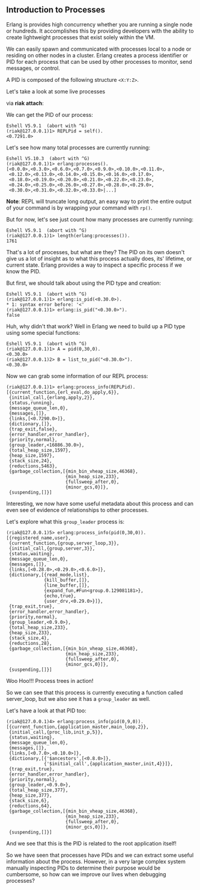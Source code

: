 ## Introduction to Processes

Erlang is provides high concurrency whether you are running a single node or hundreds.  It accomplishes this by providing developers with the ability to create lightweight processes that exist solely within the VM.  

We can easily spawn and communicated with processes local to a node or residing on other nodes in a cluster.  Erlang creates a process identifier or PID for each process that can be used by other processes to monitor, send messages, or control.  

A PID is composed of the following structure `<X:Y:Z>`.  

Let's take a look at some live processes

via **riak attach**:

We can get the PID of our process:

```
Eshell V5.9.1  (abort with ^G)
(riak@127.0.0.1)1> REPLPid = self().
<0.7291.0>
```

Let's see how many total processes are currently running:

```
Eshell V5.10.3  (abort with ^G)
(riak@127.0.0.1)1> erlang:processes().
[<0.0.0>,<0.3.0>,<0.6.0>,<0.7.0>,<0.9.0>,<0.10.0>,<0.11.0>,
 <0.12.0>,<0.13.0>,<0.14.0>,<0.15.0>,<0.16.0>,<0.17.0>,
 <0.18.0>,<0.19.0>,<0.20.0>,<0.21.0>,<0.22.0>,<0.23.0>,
 <0.24.0>,<0.25.0>,<0.26.0>,<0.27.0>,<0.28.0>,<0.29.0>,
 <0.30.0>,<0.31.0>,<0.32.0>,<0.33.0>|...]

```

**Note**: REPL will truncate long output, an easy way to print the entire output of your command is by wrapping your command with `rp()`.

But for now, let's see just count how many processes are currently running:

```
Eshell V5.9.1  (abort with ^G)
(riak@127.0.0.1)1> length(erlang:processes()).
1761
```

That's a lot of processes, but what are they?  The PID on its own doesn't give us a lot of insight as to what this process actually does, its' lifetime, or current state.  Erlang provides a way to inspect a specific process if we know the PID.

But first, we should talk about using the PID type and creation:

```
Eshell V5.9.1  (abort with ^G)
(riak@127.0.0.1)1> erlang:is_pid(<0.30.0>).
* 1: syntax error before: '<'
(riak@127.0.0.1)1> erlang:is_pid("<0.30.0>").
false
```

Huh, why didn't that work?  Well in Erlang we need to build up a PID type using some special functions:

```
Eshell V5.9.1  (abort with ^G)
(riak@127.0.0.1)1> A = pid(0,30,0).
<0.30.0>
(riak@127.0.0.1)2> B = list_to_pid("<0.30.0>").
<0.30.0>
```

Now we can grab some information of our REPL process:

```
(riak@127.0.0.1)1> erlang:process_info(REPLPid).
[{current_function,{erl_eval,do_apply,6}},
 {initial_call,{erlang,apply,2}},
 {status,running},
 {message_queue_len,0},
 {messages,[]},
 {links,[<0.7290.0>]},
 {dictionary,[]},
 {trap_exit,false},
 {error_handler,error_handler},
 {priority,normal},
 {group_leader,<16886.30.0>},
 {total_heap_size,1597},
 {heap_size,1597},
 {stack_size,24},
 {reductions,5463},
 {garbage_collection,[{min_bin_vheap_size,46368},
                      {min_heap_size,233},
                      {fullsweep_after,0},
                      {minor_gcs,0}]},
 {suspending,[]}]
```

Interesting, we now have some useful metadata about this process and can even see of evidence of relationships to other processes.

Let's explore what this `group_leader` process is:

```
(riak@127.0.0.1)5> erlang:process_info(pid(0,30,0)).
[{registered_name,user},
 {current_function,{group,server_loop,3}},
 {initial_call,{group,server,3}},
 {status,waiting},
 {message_queue_len,0},
 {messages,[]},
 {links,[<0.28.0>,<0.29.0>,<0.6.0>]},
 {dictionary,[{read_mode,list},
              {kill_buffer,[]},
              {line_buffer,[]},
              {expand_fun,#Fun<group.0.129081181>},
              {echo,true},
              {user_drv,<0.29.0>}]},
 {trap_exit,true},
 {error_handler,error_handler},
 {priority,normal},
 {group_leader,<0.9.0>},
 {total_heap_size,233},
 {heap_size,233},
 {stack_size,4},
 {reductions,28},
 {garbage_collection,[{min_bin_vheap_size,46368},
                      {min_heap_size,233},
                      {fullsweep_after,0},
                      {minor_gcs,0}]},
 {suspending,[]}]

```

Woo Hoo!!! Process trees in action! 

So we can see that this process is currently executing a function called server_loop, but we also see it has a `group_leader` as well.  

Let's have a look at that PID too:

```
(riak@127.0.0.1)4> erlang:process_info(pid(0,9,0)). 
[{current_function,{application_master,main_loop,2}},
 {initial_call,{proc_lib,init_p,5}},
 {status,waiting},
 {message_queue_len,0},
 {messages,[]},
 {links,[<0.7.0>,<0.10.0>]},
 {dictionary,[{'$ancestors',[<0.8.0>]},
              {'$initial_call',{application_master,init,4}}]},
 {trap_exit,true},
 {error_handler,error_handler},
 {priority,normal},
 {group_leader,<0.9.0>},
 {total_heap_size,377},
 {heap_size,377},
 {stack_size,6},
 {reductions,64},
 {garbage_collection,[{min_bin_vheap_size,46368},
                      {min_heap_size,233},
                      {fullsweep_after,0},
                      {minor_gcs,0}]},
 {suspending,[]}]
```

And we see that this is the PID is related to the root application itself!

So we have seen that processes have PIDs and we can extract some useful information about the process.  However, in a very large complex system manually inspecting PIDs to determine their purpose would be cumbersome, so how can we improve our lives when debugging processes?
